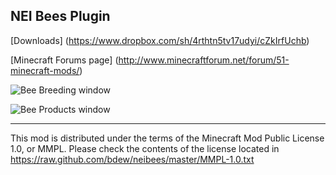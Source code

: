 ## NEI Bees Plugin

[Downloads] (https://www.dropbox.com/sh/4rthtn5tv17udyi/cZkIrfUchb)

[Minecraft Forums page] (http://www.minecraftforum.net/forum/51-minecraft-mods/)

![Bee Breeding window](http://i.imgur.com/ENCP9He.png)

![Bee Products window](http://i.imgur.com/Jwv4n0Q.png)

***

This mod is distributed under the terms of the Minecraft Mod Public License 1.0, or MMPL. 
Please check the contents of the license located in https://raw.github.com/bdew/neibees/master/MMPL-1.0.txt
